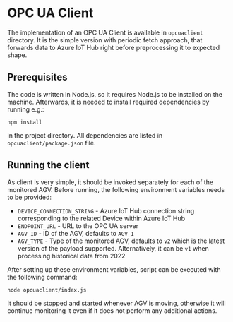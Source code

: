 # OPC UA Client

The implementation of an OPC UA Client is available in `opcuaclient` directory. It is the simple version with periodic fetch approach, that forwards data to Azure IoT Hub right before preprocessing it to expected shape.

## Prerequisites

The code is written in Node.js, so it requires Node.js to be installed on the machine. Afterwards, it is needed to install required dependencies by running e.g.:

```
npm install
```

in the project directory. All dependencies are listed in `opcuaclient/package.json` file.


## Running the client

As client is very simple, it should be invoked separately for each of the monitored AGV. Before running, the following environment variables needs to be provided:

- `DEVICE_CONNECTION_STRING` - Azure IoT Hub connection string corresponding to the related Device within Azure IoT Hub
- `ENDPOINT_URL` - URL to the OPC UA server
- `AGV_ID` - ID of the AGV, defaults to `AGV_1`
- `AGV_TYPE` - Type of the monitored AGV, defaults to `v2` which is the latest version of the payload supported. Alternatively, it can be `v1` when processing historical data from 2022


After setting up these environment variables, script can be executed with the following command:

```
node opcuaclient/index.js
```

It should be stopped and started whenever AGV is moving, otherwise it will continue monitoring it even if it does not perform any additional actions.
